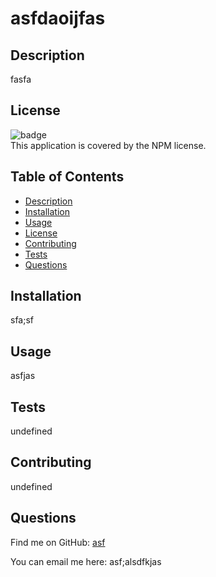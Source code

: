 # asfdaoijfas
    
  ## Description
   fasfa

   ## License
   ![badge](https://img.shields.io/badge/license-NPM-brightgreen)
   <br />
   This application is covered by the NPM license.
  
  ## Table of Contents
  - [Description](#description)
  - [Installation](#installation)
  - [Usage](#usage)
  - [License](#license)
  - [Contributing](#contributing)
  - [Tests](#tests)
  - [Questions](#questions)
  
  ## Installation
   sfa;sf
  
  ## Usage
  asfjas 

  ## Tests
  undefined

  ## Contributing
  undefined

  ## Questions
  
  Find me on GitHub: [asf](https://github.com/asf)
  
  You can email me here: asf;alsdfkjas
 